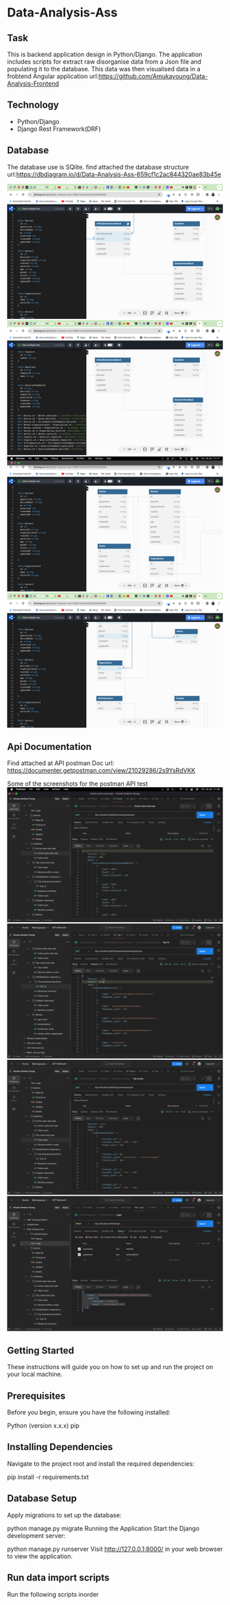 # Data-Analysis-Ass

## Task

This is backend application design in Python/Django. The application includes scripts for extract raw disorganise data from a Json file and populating it to the database. This data was then visualised data in a frobtend Angular application url:https://github.com/Amukayoung/Data-Analysis-Frontend

## Technology

- Python/Django
- Django Rest Framework(DRF)

## Database

The database use is SQlite. find attached the database structure url:https://dbdiagram.io/d/Data-Analysis-Ass-659cf1c2ac844320ae83b45e

![Screen Shot](./Images/dbdesign1.png)
![Screen Shot](./Images/dbdesign2.png)
![Screen Shot](./Images/dbdesign3.png)
![Screen Shot](./images/dbdesign4.png)

## Api Documentation

Find attached at API postman Doc url: https://documenter.getpostman.com/view/21029286/2s9YsRdVKK

Some of the screenshots for the postman API test
![Screen Shot](./Images/ActiveUsersLastYearGroupedByMonth.png)
![Screen Shot](./Images/TopAnsweredQuestions.png)
![Screen Shot](./Images/TopRoutesLastYear.png)
![Screen Shot](./Images/login.png)

## Getting Started

These instructions will guide you on how to set up and run the project on your local machine.

## Prerequisites

Before you begin, ensure you have the following installed:

Python (version x.x.x)
pip

## Installing Dependencies

Navigate to the project root and install the required dependencies:

pip install -r requirements.txt

## Database Setup

Apply migrations to set up the database:

python manage.py migrate
Running the Application
Start the Django development server:

python manage.py runserver
Visit http://127.0.0.1:8000/ in your web browser to view the application.

## Run data import scripts

Run the following scripts inorder
